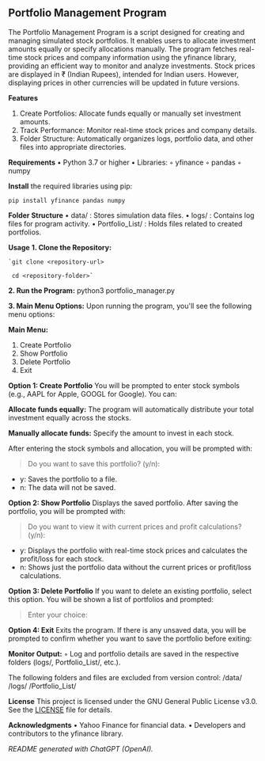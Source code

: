 

## Portfolio Management Program

The Portfolio Management Program is a script designed for creating and managing simulated stock portfolios. It enables users to allocate investment amounts equally or specify allocations manually. The program fetches real-time stock prices and company information using the yfinance library, providing an efficient way to monitor and analyze investments. Stock prices are displayed in ₹ (Indian Rupees), intended for Indian users. However, displaying prices in other currencies will be updated in future versions.

**Features**

 1. Create Portfolios: Allocate funds equally or manually set investment
    amounts.
 2. Track Performance: Monitor real-time stock prices and company
    details.
 3. Folder Structure: Automatically organizes logs, portfolio data, and
    other files into appropriate directories.

**Requirements**
    • Python 3.7 or higher
    • Libraries:
        ◦ yfinance
        ◦ pandas
        ◦ numpy
	
**Install** the required libraries using pip:

    pip install yfinance pandas numpy

 
**Folder Structure**
    • data/ : Stores simulation data files.
    • logs/ : Contains log files for program activity.
    • Portfolio_List/ : Holds files related to created portfolios.
    
**Usage**
    **1. Clone the Repository:**
    
    `git clone <repository-url>

     cd <repository-folder>`


   **2. Run the Program:**
        python3 portfolio_manager.py


  **3. Main Menu Options:**
	Upon running the program, you'll see the following menu options:

**Main Menu:**
 1. Create Portfolio
 2. Show Portfolio
 3. Delete Portfolio
 4. Exit
	
**Option 1: Create Portfolio**
You will be prompted to enter stock symbols (e.g., AAPL for Apple, GOOGL for Google). You can:

 **Allocate funds equally:** The program will automatically distribute your total investment equally across the stocks.

**Manually allocate funds:** Specify the amount to invest in each stock.
	
After entering the stock symbols and allocation, you will be prompted with:

> Do you want to save this portfolio? (y/n):

 - y: Saves the portfolio to a file.
 - n: The data will not be saved.

	  
**Option 2: Show Portfolio**
	Displays the saved portfolio. After saving the portfolio, you will be prompted with:

> Do you want to view it with current prices and profit calculations? (y/n):

 - y: Displays the portfolio with real-time stock prices and calculates the profit/loss for each stock.
 - n: Shows just the portfolio data without the current prices or profit/loss calculations.	
	  
**Option 3: Delete Portfolio**
	 If you want to delete an existing portfolio, select this option. You will be shown a list of portfolios and prompted:
 
> Enter your choice:
	  
**Option 4: Exit**
Exits the program. If there is any unsaved data, you will be prompted to confirm whether you want to save the portfolio before exiting:
	 
**Monitor Output:**
        ◦ Log and portfolio details are saved in the respective folders (logs/, Portfolio_List/, etc.).

The following folders and files are excluded from version control:
/data/
/logs/
/Portfolio_List/


**License**
This project is licensed under the GNU General Public License v3.0. See the [LICENSE](./LICENSE) file for details.

**Acknowledgments**
    • Yahoo Finance for financial data.
    • Developers and contributors to the yfinance library.

*README generated with ChatGPT (OpenAI).*
